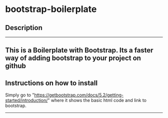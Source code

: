 # bootstrap-boilerplate

## Description

---

## This is a Boilerplate with Bootstrap. Its a faster way of adding bootstrap to your project on github

## Instructions on how to install

Simply go to "https://getbootstrap.com/docs/5.2/getting-started/introduction/" where it shows the basic html code and link to bootstrap.

---
